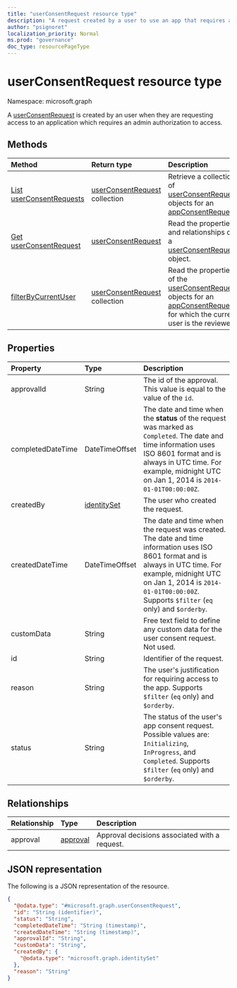 ```yaml
---
title: "userConsentRequest resource type"
description: "A request created by a user to use an app that requires access to organizational data the user is unauthorized to grant consent to themselves."
author: "psignoret"
localization_priority: Normal
ms.prod: "governance"
doc_type: resourcePageType
---
```


# userConsentRequest resource type

Namespace: microsoft.graph

A [userConsentRequest](../resources/userconsentrequest.md) is created by an user when they are requesting access to an application which requires an admin authorization to access. 

## Methods

Method|Return type|Description|
|:---|:---|:---|
|[List userConsentRequests](../api/userconsentrequest-list.md)|[userConsentRequest](../resources/userconsentrequest.md) collection|Retrieve a collection of [userConsentRequest](userconsentrequest.md) objects for an [appConsentRequest](appconsentrequest.md).|
|[Get userConsentRequest](../api/userconsentrequest-get.md)|[userConsentRequest](../resources/userconsentrequest.md)|Read the properties and relationships of a [userConsentRequest](../resources/userconsentrequest.md) object.|
|[filterByCurrentUser](../api/userconsentrequest-filterByCurrentUser.md)|[userConsentRequest](../resources/userconsentrequest.md) collection|Read the properties of the [userConsentRequest](../resources/userconsentrequest.md) objects for an [appConsentRequest](appconsentrequest.md) for which the current user is the reviewer.|

## Properties

|Property|Type|Description|
|:---|:---|:---|
|approvalId|String|The id of the approval. This value is equal to the value of the `id`.|
|completedDateTime|DateTimeOffset|The date and time when the **status** of the request was marked as `Completed`. The date and time information uses ISO 8601 format and is always in UTC time. For example, midnight UTC on Jan 1, 2014 is `2014-01-01T00:00:00Z`.|
|createdBy|[identitySet](../resources/identityset.md)|The user who created the request.|
|createdDateTime|DateTimeOffset|The date and time when the request was created. The date and time information uses ISO 8601 format and is always in UTC time. For example, midnight UTC on Jan 1, 2014 is `2014-01-01T00:00:00Z`. Supports `$filter` (`eq` only) and `$orderby`.|
|customData|String|Free text field to define any custom data for the user consent request. Not used.|
|id|String|Identifier of the request. |
|reason|String|The user's justification for requiring access to the app. Supports `$filter` (`eq` only) and `$orderby`.  |
|status|String|The status of the user's app consent request. Possible values are: `Initializing`, `InProgress`, and `Completed`. Supports `$filter` (`eq` only) and `$orderby`. |

## Relationships

|Relationship|Type|Description|
|:---|:---|:---|
|approval|[approval](../resources/approval.md)|Approval decisions associated with a request.|

## JSON representation

The following is a JSON representation of the resource.
<!-- {
  "blockType": "resource",
  "keyProperty": "id",
  "@odata.type": "microsoft.graph.userConsentRequest",
  "openType": false
}
-->
``` json
{
  "@odata.type": "#microsoft.graph.userConsentRequest",
  "id": "String (identifier)",
  "status": "String",
  "completedDateTime": "String (timestamp)",
  "createdDateTime": "String (timestamp)",
  "approvalId": "String",
  "customData": "String",
  "createdBy": {
    "@odata.type": "microsoft.graph.identitySet"
  },
  "reason": "String"
}
```
